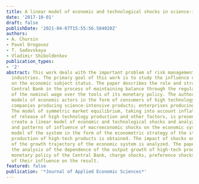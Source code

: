 ```yaml
---
title: A linear model of economic and technological shocks in science-intensive industries
date: '2017-10-01'
draft: false
publishDate: '2021-04-07T15:55:56.584020Z'
authors:
- A. Chursin
- Pavel Drogovoz
- T. Sadovskaya
- Vladimir Shiboldenkov
publication_types:
- '2'
abstract: This work deals with the important problem of risk management of high-tech
  industries. The primary goal of this work is to study the influence of uncertainties
  on the economic subject status. The paper describes the role and strategy of the
  Central Bank in the process of maintaining balance through the regulation of growth
  of the nominal wage over the tools of its monetary policy. The authors present the
  models of economic actors in the form of consumers of high technology products;
  companies producing science-intensive products; enterprises producing sub-products.
  The model of symmetric market equilibrium, taking into account inflation, the rate
  of release of high technology production and other factors, is presented. The authors
  create a linear model of economic and technological shocks and analyze the behavior
  and patterns of influence of macroeconomic shocks on the economic system. The economic
  model of the system in the form of the econometric strategy of the stateoriented
  production of high-tech products is obtained. The impact of shocks on the sustainability
  of the growth trajectory of the economic system is analyzed. The paper also presents
  the analysis of the dependence of the output growth of high-tech products from shocks
  monetary policy of the Central Bank, charge shocks, preference shocks and the degree
  of their influence on the result.
featured: false
publication: '*Journal of Applied Economic Sciences*'
---
```


